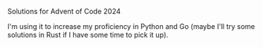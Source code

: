 Solutions for Advent of Code 2024

I'm using it to increase my proficiency in Python and Go (maybe I'll try some solutions in Rust if I have some time to pick it up). 
